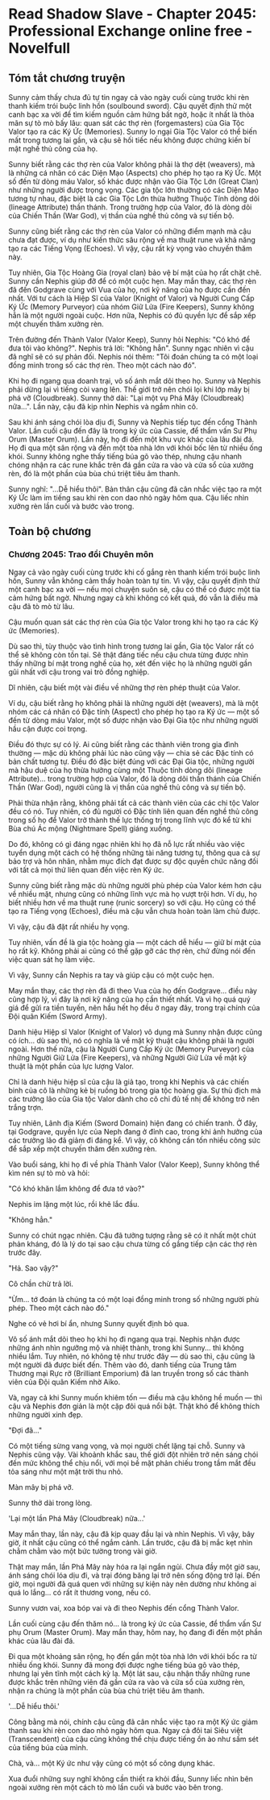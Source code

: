 # Read Shadow Slave - Chapter 2045: Professional Exchange online free - Novelfull

## Tóm tắt chương truyện

Sunny cảm thấy chưa đủ tự tin ngay cả vào ngày cuối cùng trước khi rèn thanh kiếm trói buộc linh hồn (soulbound sword). Cậu quyết định thử một canh bạc xa vời để tìm kiếm nguồn cảm hứng bất ngờ, hoặc ít nhất là thỏa mãn sự tò mò bấy lâu: quan sát các thợ rèn (forgemasters) của Gia Tộc Valor tạo ra các Ký Ức (Memories). Sunny lo ngại Gia Tộc Valor có thể biến mất trong tương lai gần, và cậu sẽ hối tiếc nếu không được chứng kiến bí mật nghề thủ công của họ.

Sunny biết rằng các thợ rèn của Valor không phải là thợ dệt (weavers), mà là những cá nhân có các Diện Mạo (Aspects) cho phép họ tạo ra Ký Ức. Một số đến từ dòng máu Valor, số khác được nhận vào Gia Tộc Lớn (Great Clan) như những người được trọng vọng. Các gia tộc lớn thường có các Diện Mạo tương tự nhau, đặc biệt là các Gia Tộc Lớn thừa hưởng Thuộc Tính dòng dõi (lineage Attribute) thần thánh. Trong trường hợp của Valor, đó là dòng dõi của Chiến Thần (War God), vị thần của nghề thủ công và sự tiến bộ.

Sunny cũng biết rằng các thợ rèn của Valor có những điểm mạnh mà cậu chưa đạt được, ví dụ như kiến thức sâu rộng về ma thuật rune và khả năng tạo ra các Tiếng Vọng (Echoes). Vì vậy, cậu rất kỳ vọng vào chuyến thăm này.

Tuy nhiên, Gia Tộc Hoàng Gia (royal clan) bảo vệ bí mật của họ rất chặt chẽ. Sunny cần Nephis giúp đỡ để có một cuộc hẹn. May mắn thay, các thợ rèn đã đến Godgrave cùng với Vua của họ, nơi kỹ năng của họ được cần đến nhất. Với tư cách là Hiệp Sĩ của Valor (Knight of Valor) và Người Cung Cấp Ký Ức (Memory Purveyor) của nhóm Giữ Lửa (Fire Keepers), Sunny không hẳn là một người ngoài cuộc. Hơn nữa, Nephis có đủ quyền lực để sắp xếp một chuyến thăm xưởng rèn.

Trên đường đến Thành Valor (Valor Keep), Sunny hỏi Nephis: "Có khó để đưa tôi vào không?". Nephis trả lời: "Không hẳn". Sunny ngạc nhiên vì cậu đã nghĩ sẽ có sự phản đối. Nephis nói thêm: "Tôi đoán chúng ta có một loại đồng minh trong số các thợ rèn. Theo một cách nào đó".

Khi họ đi ngang qua doanh trại, vô số ánh mắt dõi theo họ. Sunny và Nephis phải dừng lại vì tiếng còi vang lên. Thế giới trở nên chói lọi khi lớp mây bị phá vỡ (Cloudbreak). Sunny thở dài: "Lại một vụ Phá Mây (Cloudbreak) nữa...". Lần này, cậu đã kịp nhìn Nephis và ngắm nhìn cô.

Sau khi ánh sáng chói lòa dịu đi, Sunny và Nephis tiếp tục đến cổng Thành Valor. Lần cuối cậu đến đây là trong ký ức của Cassie, để thẩm vấn Sư Phụ Orum (Master Orum). Lần này, họ đi đến một khu vực khác của lâu đài đá. Họ đi qua một sân rộng và đến một tòa nhà lớn với khói bốc lên từ nhiều ống khói. Sunny không nghe thấy tiếng búa gõ vào thép, nhưng cậu nhanh chóng nhận ra các rune khắc trên đá gần cửa ra vào và cửa sổ của xưởng rèn, đó là một phần của bùa chú triệt tiêu âm thanh.

Sunny nghĩ: "...Dễ hiểu thôi". Bản thân cậu cũng đã cân nhắc việc tạo ra một Ký Ức làm im tiếng sau khi rèn con dao nhỏ ngày hôm qua. Cậu liếc nhìn xưởng rèn lần cuối và bước vào trong.

## Toàn bộ chương

### Chương 2045: Trao đổi Chuyên môn

Ngay cả vào ngày cuối cùng trước khi cố gắng rèn thanh kiếm trói buộc linh hồn, Sunny vẫn không cảm thấy hoàn toàn tự tin. Vì vậy, cậu quyết định thử một canh bạc xa vời — nếu mọi chuyện suôn sẻ, cậu có thể có được một tia cảm hứng bất ngờ. Nhưng ngay cả khi không có kết quả, đó vẫn là điều mà cậu đã tò mò từ lâu.

Cậu muốn quan sát các thợ rèn của Gia tộc Valor trong khi họ tạo ra các Ký ức (Memories).

Dù sao thì, tùy thuộc vào tình hình trong tương lai gần, Gia tộc Valor rất có thể sẽ không còn tồn tại. Sẽ thật đáng tiếc nếu cậu chưa từng được nhìn thấy những bí mật trong nghề của họ, xét đến việc họ là những người gần gũi nhất với cậu trong vai trò đồng nghiệp.

Dĩ nhiên, cậu biết một vài điều về những thợ rèn phép thuật của Valor.

Ví dụ, cậu biết rằng họ không phải là những người dệt (weavers), mà là một nhóm các cá nhân có Đặc tính (Aspect) cho phép họ tạo ra Ký ức — một số đến từ dòng máu Valor, một số được nhận vào Đại Gia tộc như những người hầu cận được coi trọng.

Điều đó thực sự có lý. Ai cũng biết rằng các thành viên trong gia đình thường — mặc dù không phải lúc nào cũng vậy — chia sẻ các Đặc tính có bản chất tương tự. Điều đó đặc biệt đúng với các Đại Gia tộc, những người mà hậu duệ của họ thừa hưởng cùng một Thuộc tính dòng dõi (lineage Attribute)... trong trường hợp của Valor, đó là dòng dõi thần thánh của Chiến Thần (War God), người cũng là vị thần của nghề thủ công và sự tiến bộ.

Phải thừa nhận rằng, không phải tất cả các thành viên của các chi tộc Valor đều có nó. Tuy nhiên, có đủ người có Đặc tính liên quan đến nghề thủ công trong số họ để Valor trở thành thế lực thống trị trong lĩnh vực đó kể từ khi Bùa chú Ác mộng (Nightmare Spell) giáng xuống.

Do đó, không có gì đáng ngạc nhiên khi họ đã nỗ lực rất nhiều vào việc tuyển dụng một cách có hệ thống những tài năng tương tự, thông qua cả sự bảo trợ và hôn nhân, nhằm mục đích đạt được sự độc quyền chức năng đối với tất cả mọi thứ liên quan đến việc rèn Ký ức.

Sunny cũng biết rằng mặc dù những người phù phép của Valor kém hơn cậu về nhiều mặt, nhưng cũng có những lĩnh vực mà họ vượt trội hơn. Ví dụ, họ biết nhiều hơn về ma thuật rune (runic sorcery) so với cậu. Họ cũng có thể tạo ra Tiếng vọng (Echoes), điều mà cậu vẫn chưa hoàn toàn làm chủ được.

Vì vậy, cậu đã đặt rất nhiều hy vọng.

Tuy nhiên, vấn đề là gia tộc hoàng gia — một cách dễ hiểu — giữ bí mật của họ rất kỹ. Không phải ai cũng có thể gặp gỡ các thợ rèn, chứ đừng nói đến việc quan sát họ làm việc.

Vì vậy, Sunny cần Nephis ra tay và giúp cậu có một cuộc hẹn.

May mắn thay, các thợ rèn đã đi theo Vua của họ đến Godgrave... điều này cũng hợp lý, vì đây là nơi kỹ năng của họ cần thiết nhất. Và vì họ quá quý giá để gửi ra tiền tuyến, nên hầu hết họ đều ở ngay đây, trong trại chính của Đội quân Kiếm (Sword Army).

Danh hiệu Hiệp sĩ Valor (Knight of Valor) vô dụng mà Sunny nhận được cũng có ích... dù sao thì, nó có nghĩa là về mặt kỹ thuật cậu không phải là người ngoài. Hơn thế nữa, cậu là Người Cung Cấp Ký ức (Memory Purveyor) của những Người Giữ Lửa (Fire Keepers), và những Người Giữ Lửa về mặt kỹ thuật là một phần của lực lượng Valor.

Chỉ là danh hiệu hiệp sĩ của cậu là giả tạo, trong khi Nephis và các chiến binh của cô là những kẻ bị ruồng bỏ trong gia tộc hoàng gia. Sự thù địch mà các trưởng lão của Gia tộc Valor dành cho cô chỉ đủ tế nhị để không trở nên trắng trợn.

Tuy nhiên, Lãnh địa Kiếm (Sword Domain) hiện đang có chiến tranh. Ở đây, tại Godgrave, quyền lực của Neph đang ở đỉnh cao, trong khi ảnh hưởng của các trưởng lão đã giảm đi đáng kể. Vì vậy, cô không cần tốn nhiều công sức để sắp xếp một chuyến thăm đến xưởng rèn.

Vào buổi sáng, khi họ đi về phía Thành Valor (Valor Keep), Sunny không thể kìm nén sự tò mò và hỏi:

"Có khó khăn lắm không để đưa tớ vào?"

Nephis im lặng một lúc, rồi khẽ lắc đầu.

"Không hẳn."

Sunny có chút ngạc nhiên. Cậu đã tưởng tượng rằng sẽ có ít nhất một chút phản kháng, đó là lý do tại sao cậu chưa từng cố gắng tiếp cận các thợ rèn trước đây.

"Hả. Sao vậy?"

Cô chần chừ trả lời.

"Ừm... tớ đoán là chúng ta có một loại đồng minh trong số những người phù phép. Theo một cách nào đó."

Nghe có vẻ hơi bí ẩn, nhưng Sunny quyết định bỏ qua.

Vô số ánh mắt dõi theo họ khi họ đi ngang qua trại. Nephis nhận được những ánh nhìn ngưỡng mộ và nhiệt thành, trong khi Sunny... thì không nhiều lắm. Tuy nhiên, nó không tệ như trước đây — dù sao thì, cậu cũng là một người đã được biết đến. Thêm vào đó, danh tiếng của Trung tâm Thương mại Rực rỡ (Brilliant Emporium) đã lan truyền trong số các thành viên của Đội quân Kiếm nhờ Aiko.

Và, ngay cả khi Sunny muốn khiêm tốn — điều mà cậu không hề muốn — thì cậu và Nephis đơn giản là một cặp đôi quá nổi bật. Thật khó để không thích những người xinh đẹp.

"Đợi đã..."

Có một tiếng sừng vang vọng, và mọi người chết lặng tại chỗ. Sunny và Nephis cũng vậy. Vài khoảnh khắc sau, thế giới đột nhiên trở nên sáng chói đến mức không thể chịu nổi, với mọi bề mặt phản chiếu trong tầm mắt đều tỏa sáng như một mặt trời thu nhỏ.

Màn mây bị phá vỡ.

Sunny thở dài trong lòng.

'Lại một lần Phá Mây (Cloudbreak) nữa...'

May mắn thay, lần này, cậu đã kịp quay đầu lại và nhìn Nephis. Vì vậy, bây giờ, ít nhất cậu cũng có thể ngắm cảnh. Lần trước, cậu đã bị mắc kẹt nhìn chằm chằm vào một bức tường trong vài giờ.

Thật may mắn, lần Phá Mây này hóa ra lại ngắn ngủi. Chưa đầy một giờ sau, ánh sáng chói lóa dịu đi, và trại đóng băng lại trở nên sống động trở lại. Đến giờ, mọi người đã quá quen với những sự kiện này nên dường như không ai quá lo lắng... có rất ít thương vong, nếu có.

Sunny vươn vai, xoa bóp vai và đi theo Nephis đến cổng Thành Valor.

Lần cuối cùng cậu đến thăm nó... là trong ký ức của Cassie, để thẩm vấn Sư phụ Orum (Master Orum). May mắn thay, hôm nay, họ đang đi đến một phần khác của lâu đài đá.

Đi qua một khoảng sân rộng, họ đến gần một tòa nhà lớn với khói bốc ra từ nhiều ống khói. Sunny đã mong đợi được nghe tiếng búa gõ vào thép, nhưng lại yên tĩnh một cách kỳ lạ. Một lát sau, cậu nhận thấy những rune được khắc trên những viên đá gần cửa ra vào và cửa sổ của xưởng rèn, nhận ra chúng là một phần của bùa chú triệt tiêu âm thanh.

'...Dễ hiểu thôi.'

Công bằng mà nói, chính cậu cũng đã cân nhắc việc tạo ra một Ký ức giảm thanh sau khi rèn con dao nhỏ ngày hôm qua. Ngay cả đôi tai Siêu việt (Transcendent) của cậu cũng không thể chịu được tiếng ồn ào như sấm sét của tiếng búa của mình.

Chà, và... một Ký ức như vậy cũng có một số công dụng khác.

Xua đuổi những suy nghĩ không cần thiết ra khỏi đầu, Sunny liếc nhìn bên ngoài xưởng rèn một cách tò mò lần cuối và bước vào bên trong.